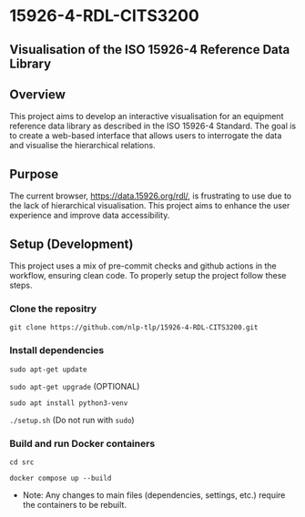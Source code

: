 # 15926-4-RDL-CITS3200

## Visualisation of the ISO 15926-4 Reference Data Library

## Overview
This project aims to develop an interactive visualisation for an equipment reference data library as described in the ISO 15926-4 Standard. The goal is to create a web-based interface that allows users to interrogate the data and visualise the hierarchical relations.

## Purpose
The current browser, https://data.15926.org/rdl/, is frustrating to use due to the lack of hierarchical visualisation. This project aims to enhance the user experience and improve data accessibility.


## Setup (Development)
This project uses a mix of pre-commit checks and github actions in the workflow, ensuring clean code. To properly setup the project follow these steps.

### Clone the repositry
  `git clone https://github.com/nlp-tlp/15926-4-RDL-CITS3200.git`

### Install dependencies
`sudo apt-get update`

`sudo apt-get upgrade` (OPTIONAL)

`sudo apt install python3-venv`

`./setup.sh` (Do not run with `sudo`)

### Build and run Docker containers
`cd src`

`docker compose up --build`

- Note: Any changes to main files (dependencies, settings, etc.) require the containers to be rebuilt.
